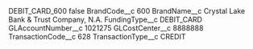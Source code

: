 <?xml version="1.0" encoding="UTF-8"?>
<CustomMetadata xmlns="http://soap.sforce.com/2006/04/metadata" xmlns:xsi="http://www.w3.org/2001/XMLSchema-instance" xmlns:xsd="http://www.w3.org/2001/XMLSchema">
    <label>DEBIT_CARD_600</label>
    <protected>false</protected>
    <values>
        <field>BrandCode__c</field>
        <value xsi:type="xsd:string">600</value>
    </values>
    <values>
        <field>BrandName__c</field>
        <value xsi:type="xsd:string">Crystal Lake Bank &amp; Trust Company, N.A.</value>
    </values>
    <values>
        <field>FundingType__c</field>
        <value xsi:type="xsd:string">DEBIT_CARD</value>
    </values>
    <values>
        <field>GLAccountNumber__c</field>
        <value xsi:type="xsd:string">1021275</value>
    </values>
    <values>
        <field>GLCostCenter__c</field>
        <value xsi:type="xsd:string">8888888</value>
    </values>
    <values>
        <field>TransactionCode__c</field>
        <value xsi:type="xsd:string">628</value>
    </values>
    <values>
        <field>TransactionType__c</field>
        <value xsi:type="xsd:string">CREDIT</value>
    </values>
</CustomMetadata>
